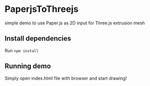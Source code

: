 # PaperjsToThreejs
simple demo to use Paper.js as 2D input for Three.js extrusion mesh


## Install dependencies

Run `npm install`

## Running demo

Simply open index.html file with browser and start drawing!